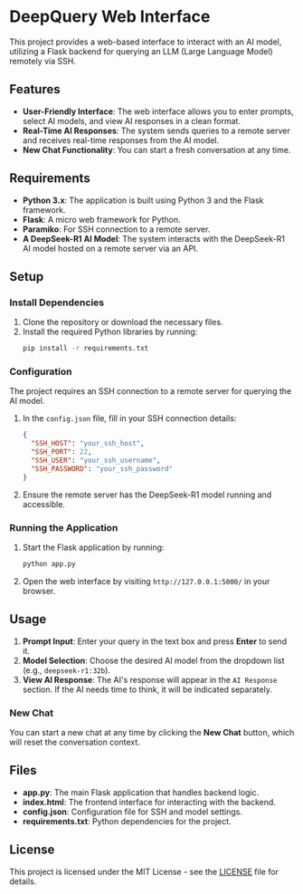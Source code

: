 # DeepQuery Web Interface

This project provides a web-based interface to interact with an AI model, utilizing a Flask backend for querying an LLM (Large Language Model) remotely via SSH.

## Features

- **User-Friendly Interface**: The web interface allows you to enter prompts, select AI models, and view AI responses in a clean format.
- **Real-Time AI Responses**: The system sends queries to a remote server and receives real-time responses from the AI model.
- **New Chat Functionality**: You can start a fresh conversation at any time.

## Requirements

- **Python 3.x**: The application is built using Python 3 and the Flask framework.
- **Flask**: A micro web framework for Python.
- **Paramiko**: For SSH connection to a remote server.
- **A DeepSeek-R1 AI Model**: The system interacts with the DeepSeek-R1 AI model hosted on a remote server via an API.

## Setup

### Install Dependencies

1. Clone the repository or download the necessary files.
2. Install the required Python libraries by running:
   ```bash
   pip install -r requirements.txt
   ```

### Configuration

The project requires an SSH connection to a remote server for querying the AI model.

1. In the `config.json` file, fill in your SSH connection details:
   ```json
   {
     "SSH_HOST": "your_ssh_host",
     "SSH_PORT": 22,
     "SSH_USER": "your_ssh_username",
     "SSH_PASSWORD": "your_ssh_password"
   }
   ```

2. Ensure the remote server has the DeepSeek-R1 model running and accessible.

### Running the Application

1. Start the Flask application by running:
   ```bash
   python app.py
   ```

2. Open the web interface by visiting `http://127.0.0.1:5000/` in your browser.

## Usage

1. **Prompt Input**: Enter your query in the text box and press **Enter** to send it.
2. **Model Selection**: Choose the desired AI model from the dropdown list (e.g., `deepseek-r1:32b`).
3. **View AI Response**: The AI's response will appear in the `AI Response` section. If the AI needs time to think, it will be indicated separately.

### New Chat

You can start a new chat at any time by clicking the **New Chat** button, which will reset the conversation context.

## Files

- **app.py**: The main Flask application that handles backend logic.
- **index.html**: The frontend interface for interacting with the backend.
- **config.json**: Configuration file for SSH and model settings.
- **requirements.txt**: Python dependencies for the project.

## License

This project is licensed under the MIT License - see the [LICENSE](LICENSE) file for details.